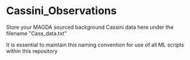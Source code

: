 # Cassini_Observations
Store your MAGDA sourced background Cassini data here under the filename "Cass_data.txt"

It is essential to maintain this naming convention for use of all ML scripts within this repository